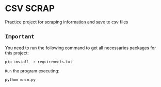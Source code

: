 # CSV SCRAP
Practice project for scraping information and save to csv files  

## `Important`
You need to run the following command to get all necessaries packages for this project:
```
pip install -r requirements.txt
```
`Run` the program executing:
```
python main.py
```
